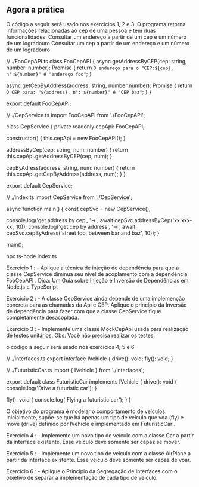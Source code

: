 ## Agora a prática

O código a seguir será usado nos exercícios 1, 2 e 3.
O programa retorna informações relacionadas ao cep de uma pessoa e tem duas funcionalidades:
Consultar um endereço a partir de um cep e um número de um logradouro
Consultar um cep a partir de um endereço e um número de um logradouro

// ./FooCepAPI.ts
class FooCepAPI {
  async getAddressByCEP(cep: string, number: number): Promise<string> {
    return `O endereço para o "CEP:${cep}, n°:${number}" é "endereço foo"`;
  }

  async getCepByAddress(address: string, number:number): Promise<string> {
    return `O CEP para: "${address}, n°: ${number}" é "CEP baz"`;
  }
}

export default FooCepAPI;

// ./CepService.ts
import FooCepAPI from './FooCepAPI';

class CepService {
  private readonly cepApi: FooCepAPI;

  constructor() {
    this.cepApi = new FooCepAPI();
  }

  addressByCep(cep: string, num: number) {
    return this.cepApi.getAddressByCEP(cep, num);
  }

  cepByAdress(address: string, num: number) {
    return this.cepApi.getCepByAddress(address, num);
  }
}

export default CepService;

// ./index.ts
import CepService from './CepService';

async function main() {
  const cepSvc = new CepService();

  console.log('get address by cep', '->', await cepSvc.addressByCep('xx.xxx-xx', 10));
  console.log('get cep by address', '->', await cepSvc.cepByAdress('street foo, between bar and baz', 10));
}

main();

npx ts-node index.ts

Exercício 1 : - Aplique a técnica de injeção de dependência para que a classe CepService diminua seu nível de acoplamento com a dependência FooCepAPI .
Dica: Um Guia sobre Injeção e Inversão de Dependências em Node.js e TypeScript


Exercício 2 : - A classe CepService ainda depende de uma implemenção concreta para as chamadas da Api e CEP. Aplique o princípio da Inversão de dependência para fazer com que a classe CepService fique completamente desacoplada.


Exercício 3 : - Implemente uma classe MockCepApi usada para realização de testes unitários. Obs: Você não precisa realizar os testes.



o código a seguir será usado nos exercícios 4, 5 e 6



// ./interfaces.ts
export interface IVehicle {
  drive(): void;
  fly(): void;
}

// ./FuturisticCar.ts
import { IVehicle } from './interfaces';

export default class FuturisticCar implements IVehicle {
  drive(): void { console.log('Drive a futuristic car'); }

  fly(): void { console.log('Flying a futuristic car'); }
}

O objetivo do programa é modelar o comportamento de veículos. Inicialmente, supõe-se que há apenas um tipo de veículo que voa (fly) e move (drive) definido por IVehicle e implementado em FuturisticCar .


Exercício 4 : - Implemente um novo tipo de veículo com a classe Car a partir da interface existente. Esse veículo deve somente ser capaz se mover.


Exercício 5 : - Implemente um novo tipo de veículo com a classe AirPlane a partir da interface existente. Esse veículo deve somente ser capaz de voar.


Exercício 6 : - Aplique o Princípio da Segregação de Interfaces com o objetivo de separar a implementação de cada tipo de veículo.
